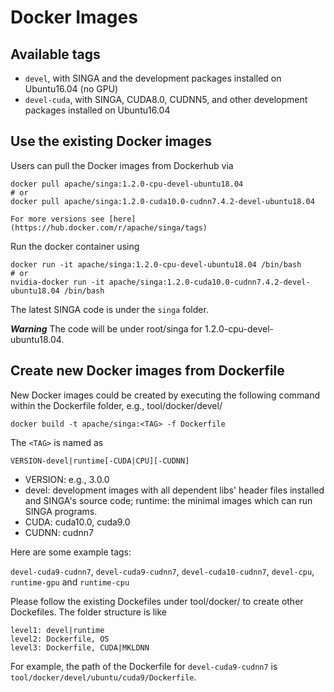 <!--
    Licensed to the Apache Software Foundation (ASF) under one
    or more contributor license agreements.  See the NOTICE file
    distributed with this work for additional information
    regarding copyright ownership.  The ASF licenses this file
    to you under the Apache License, Version 2.0 (the
    "License"); you may not use this file except in compliance
    with the License.  You may obtain a copy of the License at

      http://www.apache.org/licenses/LICENSE-2.0

    Unless required by applicable law or agreed to in writing,
    software distributed under the License is distributed on an
    "AS IS" BASIS, WITHOUT WARRANTIES OR CONDITIONS OF ANY
    KIND, either express or implied.  See the License for the
    specific language governing permissions and limitations
    under the License.
-->
# Docker Images


## Available tags

* `devel`, with SINGA and the development packages installed on Ubuntu16.04 (no GPU)
* `devel-cuda`, with SINGA, CUDA8.0, CUDNN5, and other development packages installed on Ubuntu16.04

## Use the existing Docker images

Users can pull the Docker images from Dockerhub via

    docker pull apache/singa:1.2.0-cpu-devel-ubuntu18.04
    # or
    docker pull apache/singa:1.2.0-cuda10.0-cudnn7.4.2-devel-ubuntu18.04

    For more versions see [here](https://hub.docker.com/r/apache/singa/tags)

Run the docker container using

    docker run -it apache/singa:1.2.0-cpu-devel-ubuntu18.04 /bin/bash
    # or
    nvidia-docker run -it apache/singa:1.2.0-cuda10.0-cudnn7.4.2-devel-ubuntu18.04 /bin/bash

The latest SINGA code is under the `singa` folder.

***Warning*** The code will be under root/singa for 1.2.0-cpu-devel-ubuntu18.04.

## Create new Docker images from Dockerfile

New Docker images could be created by executing the following command within the
Dockerfile folder, e.g., tool/docker/devel/

    docker build -t apache/singa:<TAG> -f Dockerfile

The `<TAG>` is named as

    VERSION-devel|runtime[-CUDA|CPU][-CUDNN]

* VERSION: e.g., 3.0.0
* devel: development images with all dependent libs' header files installed and SINGA's source code; runtime: the minimal images which can run SINGA programs.
* CUDA: cuda10.0, cuda9.0
* CUDNN: cudnn7

Here are some example tags:

`devel-cuda9-cudnn7`, `devel-cuda9-cudnn7`, `devel-cuda10-cudnn7`, `devel-cpu`, `runtime-gpu` and `runtime-cpu`


Please follow the existing Dockefiles under tool/docker/ to create other Dockefiles.
The folder structure is like

    level1: devel|runtime
    level2: Dockerfile, OS
    level3: Dockerfile, CUDA|MKLDNN


For example, the path of the Dockerfile for `devel-cuda9-cudnn7` is `tool/docker/devel/ubuntu/cuda9/Dockerfile`.
